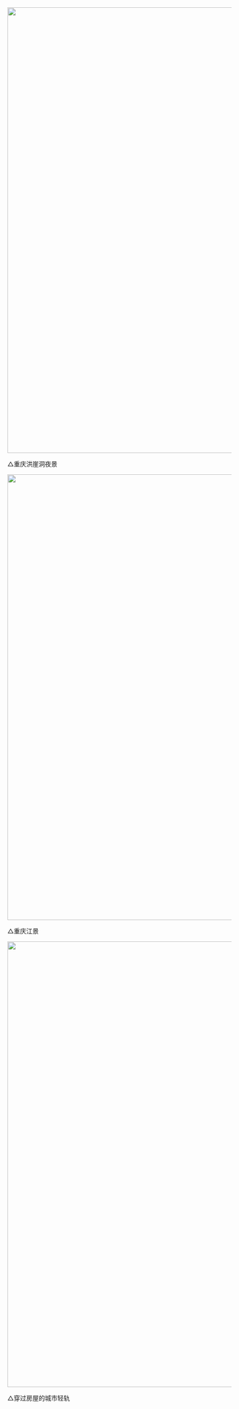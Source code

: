 <img src="https://i.loli.net/2019/08/31/tC9E2bwcWSXVA1g.jpg" width="1000"> 

△重庆洪崖洞夜景

<img src="https://i.loli.net/2019/08/31/okCeyzVwdsBQOtc.jpg" width="1000"> 

△重庆江景

<img src="https://i.loli.net/2019/08/31/Bgy1LrcUbZFjoWG.jpg" width="1000"> 

△穿过房屋的城市轻轨

